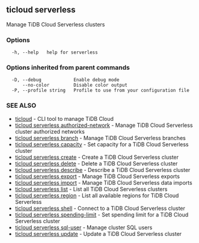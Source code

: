 ## ticloud serverless

Manage TiDB Cloud Serverless clusters

### Options

```
  -h, --help   help for serverless
```

### Options inherited from parent commands

```
  -D, --debug            Enable debug mode
      --no-color         Disable color output
  -P, --profile string   Profile to use from your configuration file
```

### SEE ALSO

* [ticloud](ticloud.md)	 - CLI tool to manage TiDB Cloud
* [ticloud serverless authorized-network](ticloud_serverless_authorized-network.md)	 - Manage TiDB Cloud Serverless cluster authorized networks
* [ticloud serverless branch](ticloud_serverless_branch.md)	 - Manage TiDB Cloud Serverless branches
* [ticloud serverless capacity](ticloud_serverless_capacity.md)	 - Set capacity for a TiDB Cloud Serverless cluster
* [ticloud serverless create](ticloud_serverless_create.md)	 - Create a TiDB Cloud Serverless cluster
* [ticloud serverless delete](ticloud_serverless_delete.md)	 - Delete a TiDB Cloud Serverless cluster
* [ticloud serverless describe](ticloud_serverless_describe.md)	 - Describe a TiDB Cloud Serverless cluster
* [ticloud serverless export](ticloud_serverless_export.md)	 - Manage TiDB Cloud Serverless exports
* [ticloud serverless import](ticloud_serverless_import.md)	 - Manage TiDB Cloud Serverless data imports
* [ticloud serverless list](ticloud_serverless_list.md)	 - List all TiDB Cloud Serverless clusters
* [ticloud serverless region](ticloud_serverless_region.md)	 - List all available regions for TiDB Cloud Serverless
* [ticloud serverless shell](ticloud_serverless_shell.md)	 - Connect to a TiDB Cloud Serverless cluster
* [ticloud serverless spending-limit](ticloud_serverless_spending-limit.md)	 - Set spending limit for a TiDB Cloud Serverless cluster
* [ticloud serverless sql-user](ticloud_serverless_sql-user.md)	 - Manage cluster SQL users
* [ticloud serverless update](ticloud_serverless_update.md)	 - Update a TiDB Cloud Serverless cluster

